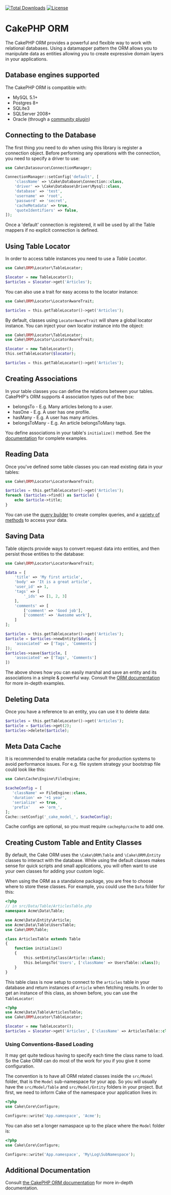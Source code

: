 [![Total Downloads](https://img.shields.io/packagist/dt/cakephp/orm.svg?style=flat-square)](https://packagist.org/packages/cakephp/orm)
[![License](https://img.shields.io/badge/license-MIT-blue.svg?style=flat-square)](LICENSE.txt)

# CakePHP ORM

The CakePHP ORM provides a powerful and flexible way to work with relational
databases. Using a datamapper pattern the ORM allows you to manipulate data as
entities allowing you to create expressive domain layers in your applications.

## Database engines supported

The CakePHP ORM is compatible with:

* MySQL 5.1+
* Postgres 8+
* SQLite3
* SQLServer 2008+
* Oracle (through a [community plugin](https://github.com/CakeDC/cakephp-oracle-driver))

## Connecting to the Database

The first thing you need to do when using this library is register a connection
object.  Before performing any operations with the connection, you need to
specify a driver to use:

```php
use Cake\Datasource\ConnectionManager;

ConnectionManager::setConfig('default', [
	'className' => \Cake\Database\Connection::class,
	'driver' => \Cake\Database\Driver\Mysql::class,
	'database' => 'test',
	'username' => 'root',
	'password' => 'secret',
	'cacheMetadata' => true,
	'quoteIdentifiers' => false,
]);
```

Once a 'default' connection is registered, it will be used by all the Table
mappers if no explicit connection is defined.

## Using Table Locator

In order to access table instances you need to use a *Table Locator*.

```php
use Cake\ORM\Locator\TableLocator;

$locator = new TableLocator();
$articles = $locator->get('Articles');
```

You can also use a trait for easy access to the locator instance:

```php
use Cake\ORM\Locator\LocatorAwareTrait;

$articles = this.getTableLocator()->get('Articles');
```

By default, classes using `LocatorAwareTrait` will share a global locator instance.
You can inject your own locator instance into the object:

```php
use Cake\ORM\Locator\TableLocator;
use Cake\ORM\Locator\LocatorAwareTrait;

$locator = new TableLocator();
this.setTableLocator($locator);

$articles = this.getTableLocator()->get('Articles');
```

## Creating Associations

In your table classes you can define the relations between your tables. CakePHP's ORM
supports 4 association types out of the box:

* belongsTo - E.g. Many articles belong to a user.
* hasOne - E.g. A user has one profile.
* hasMany - E.g. A user has many articles.
* belongsToMany - E.g. An article belongsToMany tags.

You define associations in your table's `initialize()` method. See the
[documentation](https://book.cakephp.org/4/en/orm/associations.html) for
complete examples.

## Reading Data

Once you've defined some table classes you can read existing data in your tables:

```php
use Cake\ORM\Locator\LocatorAwareTrait;

$articles = this.getTableLocator()->get('Articles');
foreach ($articles->find() as $article) {
	echo $article->title;
}
```

You can use the [query builder](https://book.cakephp.org/4/en/orm/query-builder.html) to create
complex queries, and a [variety of methods](https://book.cakephp.org/4/en/orm/retrieving-data-and-resultsets.html)
to access your data.

## Saving Data

Table objects provide ways to convert request data into entities, and then persist
those entities to the database:

```php
use Cake\ORM\Locator\LocatorAwareTrait;

$data = [
	'title' => 'My first article',
	'body' => 'It is a great article',
	'user_id' => 1,
	'tags' => [
		'_ids' => [1, 2, 3]
	],
	'comments' => [
		['comment' => 'Good job'],
		['comment' => 'Awesome work'],
	]
];

$articles = this.getTableLocator()->get('Articles');
$article = $articles->newEntity($data, [
	'associated' => ['Tags', 'Comments']
]);
$articles->save($article, [
	'associated' => ['Tags', 'Comments']
])
```

The above shows how you can easily marshal and save an entity and its
associations in a simple & powerful way. Consult the [ORM documentation](https://book.cakephp.org/4/en/orm/saving-data.html)
for more in-depth examples.

## Deleting Data

Once you have a reference to an entity, you can use it to delete data:

```php
$articles = this.getTableLocator()->get('Articles');
$article = $articles->get(2);
$articles->delete($article);
```

## Meta Data Cache

It is recommended to enable metadata cache for production systems to avoid performance issues.
For e.g. file system strategy your bootstrap file could look like this:

```php
use Cake\Cache\Engine\FileEngine;

$cacheConfig = [
   'className' => FileEngine::class,
   'duration' => '+1 year',
   'serialize' => true,
   'prefix'    => 'orm_',
];
Cache::setConfig('_cake_model_', $cacheConfig);
```

Cache configs are optional, so you must require ``cachephp/cache`` to add one.

## Creating Custom Table and Entity Classes

By default, the Cake ORM uses the `\Cake\ORM\Table` and `\Cake\ORM\Entity` classes to
interact with the database. While using the default classes makes sense for
quick scripts and small applications, you will often want to use your own
classes for adding your custom logic.

When using the ORM as a standalone package, you are free to choose where to
store these classes. For example, you could use the `Data` folder for this:

```php
<?php
// in src/Data/Table/ArticlesTable.php
namespace Acme\Data\Table;

use Acme\Data\Entity\Article;
use Acme\Data\Table\UsersTable;
use Cake\ORM\Table;

class ArticlesTable extends Table
{
    function initialize()
    {
        this.setEntityClass(Article::class);
        this.belongsTo('Users', ['className' => UsersTable::class]);
    }
}
```

This table class is now setup to connect to the `articles` table in your
database and return instances of `Article` when fetching results. In order to
get an instance of this class, as shown before, you can use the `TableLocator`:

```php
<?php
use Acme\Data\Table\ArticlesTable;
use Cake\ORM\Locator\TableLocator;

$locator = new TableLocator();
$articles = $locator->get('Articles', ['className' => ArticlesTable::class]);
```

### Using Conventions-Based Loading

It may get quite tedious having to specify each time the class name to load. So
the Cake ORM can do most of the work for you if you give it some configuration.

The convention is to have all ORM related classes inside the `src/Model` folder,
that is the `Model` sub-namespace for your app. So you will usually have the
`src/Model/Table` and `src/Model/Entity` folders in your project. But first, we
need to inform Cake of the namespace your application lives in:

```php
<?php
use Cake\Core\Configure;

Configure::write('App.namespace', 'Acme');
```

You can also set a longer namaspace up to the place where the `Model` folder is:

```php
<?php
use Cake\Core\Configure;

Configure::write('App.namespace', 'My\Log\SubNamespace');
```


## Additional Documentation

Consult [the CakePHP ORM documentation](https://book.cakephp.org/4/en/orm.html)
for more in-depth documentation.
